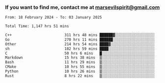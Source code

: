 ### If you want to find me, contact me at marsevilspirit@gmail.com

<!--
**marsevilspirit/marsevilspirit** is a ✨ _special_ ✨ repository because its `README.md` (this file) appears on your GitHub profile.

Here are some ideas to get you started:

- 🔭 I’m currently working on ...
- 🌱 I’m currently learning ...
- 👯 I’m looking to collaborate on ...
- 🤔 I’m looking for help with ...
- 💬 Ask me about ...
- 📫 How to reach me: ...
- 😄 Pronouns: ...
- ⚡ Fun fact: ...
-->
<!--START_SECTION:waka-->

```txt
From: 18 February 2024 - To: 03 January 2025

Total Time: 1,147 hrs 51 mins

C++                        311 hrs 48 mins ██████▓░░░░░░░░░░░░░░░░░░   27.16 %
Go                         270 hrs 11 mins ██████░░░░░░░░░░░░░░░░░░░   23.54 %
Other                      214 hrs 54 mins ████▓░░░░░░░░░░░░░░░░░░░░   18.72 %
sh                         182 hrs 59 mins ████░░░░░░░░░░░░░░░░░░░░░   15.94 %
C                          50 hrs 6 mins   █░░░░░░░░░░░░░░░░░░░░░░░░   04.37 %
Markdown                   15 hrs 38 mins  ▒░░░░░░░░░░░░░░░░░░░░░░░░   01.36 %
Bash                       11 hrs 29 mins  ▒░░░░░░░░░░░░░░░░░░░░░░░░   01.00 %
CMake                      10 hrs 55 mins  ▒░░░░░░░░░░░░░░░░░░░░░░░░   00.95 %
Python                     10 hrs 26 mins  ▒░░░░░░░░░░░░░░░░░░░░░░░░   00.91 %
Rust                       8 hrs 22 mins   ▒░░░░░░░░░░░░░░░░░░░░░░░░   00.73 %
```

<!--END_SECTION:waka-->
